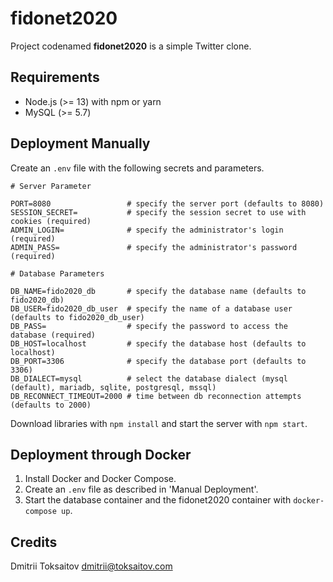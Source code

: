 fidonet2020
===========

Project codenamed __fidonet2020__ is a simple Twitter clone.

## Requirements

* Node.js (>= 13) with npm or yarn
* MySQL (>= 5.7)

## Deployment Manually

Create an `.env` file with the following secrets and parameters.

```
# Server Parameter

PORT=8080                 # specify the server port (defaults to 8080)
SESSION_SECRET=           # specify the session secret to use with cookies (required)
ADMIN_LOGIN=              # specify the administrator's login (required)
ADMIN_PASS=               # specify the administrator's password (required)

# Database Parameters

DB_NAME=fido2020_db       # specify the database name (defaults to fido2020_db)
DB_USER=fido2020_db_user  # specify the name of a database user (defaults to fido2020_db_user)
DB_PASS=                  # specify the password to access the database (required)
DB_HOST=localhost         # specify the database host (defaults to localhost)
DB_PORT=3306              # specify the database port (defaults to 3306)
DB_DIALECT=mysql          # select the database dialect (mysql (default), mariadb, sqlite, postgresql, mssql)
DB_RECONNECT_TIMEOUT=2000 # time between db reconnection attempts (defaults to 2000)
```

Download libraries with `npm install` and start the server with `npm start`.

## Deployment through Docker

1. Install Docker and Docker Compose.
2. Create an `.env` file as described in 'Manual Deployment'.
3. Start the database container and the fidonet2020 container with `docker-compose up`.

## Credits

Dmitrii Toksaitov <dmitrii@toksaitov.com>
